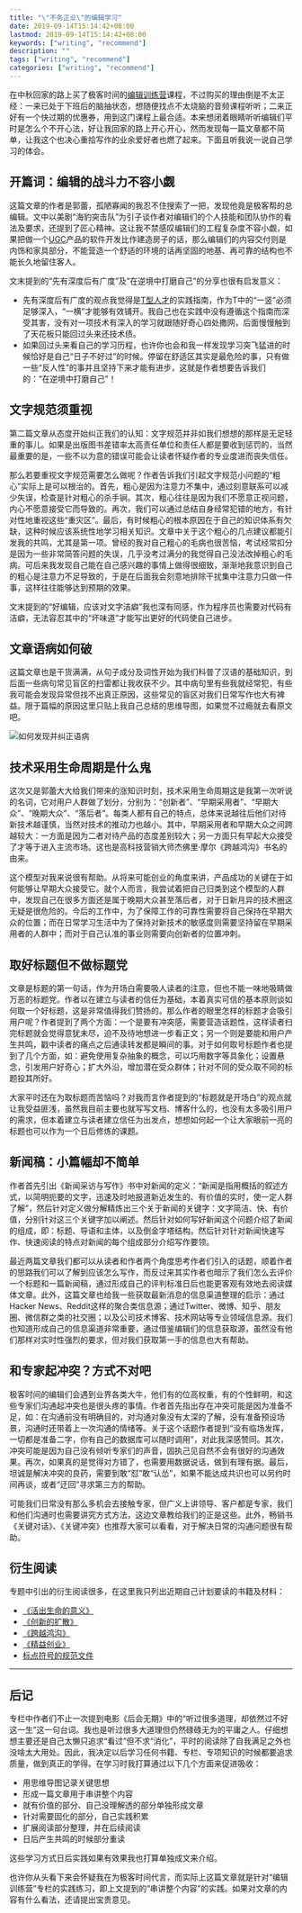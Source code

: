 ```yaml
---
title: "\"不务正业\"的编辑学习"
date: 2019-09-14T15:14:42+08:00
lastmod: 2019-09-14T15:14:42+08:00
keywords: ["writing", "recommend"]
description: ""
tags: ["writing", "recommend"]
categories: ["writing", "recommend"]
---
```


在中秋回家的路上买了极客时间的[编辑训练营](https://time.geekbang.org/column/intro/201)课程，不过购买的理由倒是不太正经：一来已处于下班后的脑抽状态，想随便找点不太烧脑的音频课程听听；二来正好有一个快过期的优惠券，用到这门课程上最合适。本来想闭着眼睛听听编辑们平时是怎么个不开心法，好让我回家的路上开心开心，然而发现每一篇文章都不简单，让我这个也决心重拾写作的业余爱好者也燃了起来。下面且听我说一说自己学习的体会。

## 开篇词：编辑的战斗力不容小觑

这篇文章的作者是郭蕾，孤陋寡闻的我忍不住搜索了一把，发现他竟是极客帮的总编辑。文中以美剧“海豹突击队”为引子谈作者对编辑们的个人技能和团队协作的看法及要求，还提到了匠心精神。这让我不禁感叹编辑们的工程复杂度不容小觑，如果把做一个[UGC](https://baike.baidu.com/item/UGC/66502)产品的软件开发比作建造房子的话，那么编辑们的内容交付则是内饰和家具部分，不能营造一个舒适的环境的话再坚固的地基、再可靠的结构也不能长久地留住客人。

文末提到的“先有深度后有广度”及“在逆境中打磨自己”的分享也很有启发意义：

- 先有深度后有广度的观点我觉得是[T型人才](https://baike.baidu.com/item/T%E5%9E%8B%E4%BA%BA%E6%89%8D)的实践指南，作为T中的“一竖”必须足够深入，“一横”才能够有效铺开。我自己也在实践中没有遵循这个指南而深受其害，没有对一项技术有深入的学习就跟随好奇心四处撒网，后面慢慢触到了天花板只能回过头来还技术债。
- 如果回过头来看自己的学习历程，也许你也会和我一样发现学习突飞猛进的时候恰好是自己“日子不好过”的时候。停留在舒适区其实是最危险的事，只有做一些“反人性”的事并且坚持下来才能有进步，这就是作者想要告诉我们的：“在逆境中打磨自己”！

##  文字规范须重视

第二篇文章从态度开始纠正我们的认知：文字规范并非如我们想想的那样是无足轻重的事儿。如果是出版图书差错率太高责任单位和责任人都是要收到惩罚的，当然最重要的是，一些不以为意的错误可能会让读者怀疑作者的专业度进而丧失信任。

那么若要重视文字规范需要怎么做呢？作者告诉我们引起文字规范小问题的“粗心”实际上是可以根治的。首先，粗心是因为注意力不集中，通过刻意联系可以减少失误，检查是针对粗心的杀手锏。其次，粗心往往是因为我们不愿意正视问题，内心不愿意接受它而导致的。再次，我们可以通过总结自身经常犯错的地方，有针对性地重视这些“重灾区”。最后，有时候粗心的根本原因在于自己的知识体系有欠缺，这种时候应该系统性地学习相关知识。文章中关于这个粗心的几点建议都能引发我的共鸣，尤其是第一项。曾经的我对自己粗心的毛病也很苦恼，考试经常扣分是因为一些非常简答问题的失误，几乎没考过满分的我觉得自己没法改掉粗心的毛病。可后来我发现自己能在自己感兴趣的事情上做得很细致，渐渐地我意识到自己的粗心是注意力不足导致的，于是在后面我会刻意地排除干扰集中注意力只做一件事，这样往往能够达到预期的效果。

文末提到的“好编辑，应该对文字洁癖”我也深有同感，作为程序员也需要对代码有洁癖，无法容忍其中的“坏味道”才能写出更好的代码使自己进步。

## 文章语病如何破

这篇文章也是干货满满，从句子成分及词性开始为我们科普了汉语的基础知识，到后面一些病句常见盲区的扫雷都让我收获不少。其中病句里有些我就经常犯，有些我可能会发现异常但找不出真正原因，这些常见的盲区对我们日常写作也大有裨益。限于篇幅的原因这里只贴上我自己总结的思维导图，如果觉不过瘾就去看原文吧。

![如何发现并纠正语病](/images/2019/editor-training/find-missing-usage.png)

## 技术采用生命周期是什么鬼

这次又是郭蕾大大给我们带来的涨知识时刻，技术采用生命周期这是我第一次听说的名词，它对用户人群做了划分，分别为：“创新者”、“早期采用者”、“早期大众”、“晚期大众”、“落后者”。每类人都有自己的特点，总体来说越往后他们对待新技术越谨慎，当然对技术的推动力也越小。其中，早期采用者和早期大众之间跨越较大：一方面是因为二者对待产品的态度差别较大；另一方面只有早起大众接受了才等于进入主流市场。这也是高科技营销大师杰佛里·摩尔《跨越鸿沟》书名的由来。

这个模型对我来说很有帮助。从将来可能创业的角度来讲，产品成功的关键在于如何能够让早期大众接受它。就个人而言，我尝试着把自己归类到这个模型的人群中，发现自己在很多方面还是属于晚期大众甚至落后者，对于日新月异的技术圈这无疑是很危险的。今后的工作中，为了保障工作的可靠性需要将自己保持在早期大众的位置；而在日常学习生活中为了保持对新技术的敏感度则需要坚持留在早期采用者的人群中；而对于自己认准的事业则需要向创新者的位置冲刺。

## 取好标题但不做标题党

文章是标题的第一句话，作为开场白需要吸人读者的注意，但也不能一味地吸睛做万恶的标题党。作者以在建立与读者的信任为基础，本着真实可信的基本原则谈如何取一个好标题，这是非常值得我们赞扬的。那么作者的眼里怎样的标题才会吸引用户呢？作者提到了两个方面：一个是要有冲突感，需要营造话题性，这样读者扫完标题就会觉得意犹未尽，迫不及待地想进一步看正文；另一个则是要能和用户产生共鸣，戳中读者的痛点之后通读转发都是瞬间的事。对于如何取号标题作者也提到了几个方面，如：避免使用复杂抽象的概念，可以巧用数字等具象化；设置悬念，引发用户好奇心；扩大外沿，增加潜在受众群体；针对不同的受众取不同的标题投其所好。

大家平时还在为取标题而苦恼吗？对我而言作者提到的“标题就是开场白”的观点就让我受益匪浅，虽然我目前主要也就写写文档、博客什么的，也没有太多吸引用户的需求，但本着建立与读者建立信任为出发点，想想如何起一个让大家眼前一亮的标题也可以作为一个日后修炼的课题。

## 新闻稿：小篇幅却不简单

作者首先引出《新闻采访与写作》书中对新闻的定义：“新闻是指用概括的叙述方式，以简明扼要的文字，迅速及时地报道新近发生的、有价值的实时，使一定人群了解”，然后针对定义做分解精炼出三个关于新闻的关键字：文字简洁、快、有价值，分别针对这三个关键字加以阐述。然后针对如何写好新闻这个问题介绍了新闻的组成，即：标题、导语和主体，以及倒金字塔结构。然后针对针对新闻快速写作、快速阅读的特点对新闻的每个组成部分介绍写作要领。

最近两篇文章我们都可以从读者和作者两个角度思考作者们引入的话题，顺着作者的思路我们可以了解到应该怎么写作，而反过来其实作者也暗示了我们怎么去评价一个标题和一篇新闻稿，通过形成自己的评判标准日后也能更客观有效地去阅读媒体文章。此外，这篇文章也给我一些获取最新消息的信息渠道整理的启示：通过Hacker News、Reddit这样的聚合类信息源；通过Twitter、微博、知乎、朋友圈、微信群之类的社交圈；以及公司技术博客、技术网站等专业领域信息源。我们也知道形成自己的信息渠道非常重要，通过借鉴编辑们的信息获取源，虽然没有他们那样对实时性强烈的要求，但对我们获取第一手的信息也大有帮助。

## 和专家起冲突？方式不对吧

极客时间的编辑们会遇到业界各类大牛，他们有的位高权重，有的个性鲜明，和这些专家们沟通起冲突也是很头疼的事情。作者首先指出存在冲突可能是因为准备不足，如：在沟通前没有明确目的，对沟通对象没有太深的了解，没有准备预设场景，沟通时还带着上一次沟通的情绪等。关于这个话题作者提到“没有临场发挥，一切都是准备二字，你有自己的数据库可以随时调用”，对此我深感赞同。其次，冲突可能是因为自己没有倾听专家们的声音，固执己见自然不会有很好的沟通效果。再次，如果真的是觉得对方错了，也需要用数据说话，做到有理有据。最后，坦诚是解决冲突的良药，需要到敢“怼”敢“认怂”，如果不能达成共识也可以另约时间再谈，或者“迂回”寻求第三方的帮助。

可能我们日常没有那么多机会去接触专家，但广义上讲领导、客户都是专家，我们和他们沟通时也需要讲究方式方法，这边文章教给我们的正是这些。此外，畅销书《关键对话》、《关键冲突》也推荐大家可以看看，对于解决日常的沟通问题很有帮助。

##  衍生阅读

专题中引出的衍生阅读很多，在这里我只列出近期自己计划要读的书籍及材料：

- [《活出生命的意义》](https://book.douban.com/subject/5330333/)
- [《创新的扩散》](https://book.douban.com/subject/26752693/)
- [《跨越鸿沟》](https://book.douban.com/subject/3320425/)
- [《精益创业》](https://book.douban.com/subject/10945606/)
- [标点符号的规范文件](http://www.moe.gov.cn/ewebeditor/uploadfile/2015/01/13/20150113091548267.pdf)

-----------

## 后记

专栏中作者们不止一次提到电影《后会无期》中的“听过很多道理，却依然过不好这一生”这一句台词。我也是听过很多大道理但仍然碌碌无为的平庸之人。仔细想想主要还是自己太懒只追求“看过”但不求“消化”，平时的阅读除了自我满足之外也没啥太大用处。因此，我决定以后学习任何书籍、专栏、专项知识的时候都要追求质量，做到真正的学得。在学习时我打算通过以下几个方面来促进吸收：

- 用思维导图记录关键思想
-  形成一篇文章用于串讲整个内容
- 就有价值的部分、自己没理解透的部分单独形成文章
- 针对需要固化的部分，自己实践积累
- 扩展阅读部分整理，并在后续阅读
- 日后产生共鸣的时候部分重读

这些学习方式日后实践如果有效果我也打算单独成文来介绍。



也许你从头看下来会怀疑我在为极客时间代言，而实际上这篇文章就是针对“编辑训练营”专栏的实践练习，即上文提到的“串讲整个内容”的实践。如果对文章的内容有什么看法，还请提出宝贵意见。